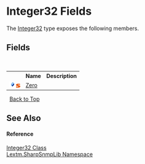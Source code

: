 # Integer32 Fields
 

The <a href="T_Lextm_SharpSnmpLib_Integer32">Integer32</a> type exposes the following members.


## Fields
&nbsp;<table><tr><th></th><th>Name</th><th>Description</th></tr><tr><td>![Public field](media/pubfield.gif "Public field")![Static member](media/static.gif "Static member")</td><td><a href="F_Lextm_SharpSnmpLib_Integer32_Zero">Zero</a></td><td /></tr></table>&nbsp;
<a href="#integer32-fields">Back to Top</a>

## See Also


#### Reference
<a href="T_Lextm_SharpSnmpLib_Integer32">Integer32 Class</a><br /><a href="N_Lextm_SharpSnmpLib">Lextm.SharpSnmpLib Namespace</a><br />
